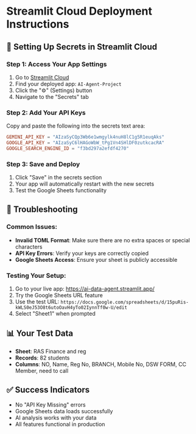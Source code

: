 # Streamlit Cloud Deployment Instructions

## 🚀 Setting Up Secrets in Streamlit Cloud

### Step 1: Access Your App Settings
1. Go to [Streamlit Cloud](https://share.streamlit.io/)
2. Find your deployed app: `AI-Agent-Project`
3. Click the "⚙️" (Settings) button
4. Navigate to the "Secrets" tab

### Step 2: Add Your API Keys
Copy and paste the following into the secrets text area:

```toml
GEMINI_API_KEY = "AIzaSyCQp3Wb6e1wmgylk4nuH8lC1g5R1euqAks"
GOOGLE_API_KEY = "AIzaSyC6lHAGoWbW_tPg1Vn4SHlDF0zutkcacRA"
GOOGLE_SEARCH_ENGINE_ID = "f3bd297a2efdf4270"
```

### Step 3: Save and Deploy
1. Click "Save" in the secrets section
2. Your app will automatically restart with the new secrets
3. Test the Google Sheets functionality

## 🔧 Troubleshooting

### Common Issues:
- **Invalid TOML Format**: Make sure there are no extra spaces or special characters
- **API Key Errors**: Verify your keys are correctly copied
- **Google Sheets Access**: Ensure your sheet is publicly accessible

### Testing Your Setup:
1. Go to your live app: https://ai-data-agent.streamlit.app/
2. Try the Google Sheets URL feature
3. Use the test URL: `https://docs.google.com/spreadsheets/d/15puRis-kWLS0eJ53O8t6utoOavH4yTo02IynnTf0w-U/edit`
4. Select "Sheet1" when prompted

## 📊 Your Test Data
- **Sheet**: RAS Finance and reg
- **Records**: 82 students
- **Columns**: NO, Name, Reg No, BRANCH, Mobile No, DSW FORM, CC Member, need to call

## ✅ Success Indicators
- No "API Key Missing" errors
- Google Sheets data loads successfully
- AI analysis works with your data
- All features functional in production
